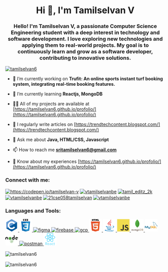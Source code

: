<h1 align="center">Hi 👋, I'm Tamilselvan V</h1>
<h3 align="center">Hello! I'm Tamilselvan V, a passionate Computer Science Engineering student with a deep interest in technology and software development. I love exploring new technologies and applying them to real-world projects. My goal is to continuously learn and grow as a software developer, contributing to innovative solutions.</h3>

<p align="left"> <a href="https://github.com/ryo-ma/github-profile-trophy"><img src="https://github-profile-trophy.vercel.app/?username=tamilselvan6" alt="tamilselvan6" /></a> </p>

- 🔭 I’m currently working on **Trufit: An online sports instant turf booking system, integrating real-time booking features.**

- 🌱 I’m currently learning **Reactjs, MongoDB**

- 👨‍💻 All of my projects are available at [https://tamilselvan6.github.io/profolio/](https://tamilselvan6.github.io/profolio/)

- 📝 I regularly write articles on [https://trendtechcontent.blogspot.com/](https://trendtechcontent.blogspot.com/)

- 💬 Ask me about **Java, HTML/CSS, Javascript**

- 📫 How to reach me **sritamilselvan6@gmail.com**

- 📄 Know about my experiences [https://tamilselvan6.github.io/profolio/](https://tamilselvan6.github.io/profolio/)

<h3 align="left">Connect with me:</h3>
<p align="left">
<a href="https://codepen.io/https://codepen.io/tamilselvan-v" target="blank"><img align="center" src="https://raw.githubusercontent.com/rahuldkjain/github-profile-readme-generator/master/src/images/icons/Social/codepen.svg" alt="https://codepen.io/tamilselvan-v" height="30" width="40" /></a>
<a href="https://linkedin.com/in/vtamilselvanbe" target="blank"><img align="center" src="https://raw.githubusercontent.com/rahuldkjain/github-profile-readme-generator/master/src/images/icons/Social/linked-in-alt.svg" alt="vtamilselvanbe" height="30" width="40" /></a>
<a href="https://instagram.com/tamil_editz_2k" target="blank"><img align="center" src="https://raw.githubusercontent.com/rahuldkjain/github-profile-readme-generator/master/src/images/icons/Social/instagram.svg" alt="tamil_editz_2k" height="30" width="40" /></a>
<a href="https://www.hackerrank.com/vtamilselvanbe" target="blank"><img align="center" src="https://raw.githubusercontent.com/rahuldkjain/github-profile-readme-generator/master/src/images/icons/Social/hackerrank.svg" alt="vtamilselvanbe" height="30" width="40" /></a>
<a href="https://www.leetcode.com/21cse058tamilselvan" target="blank"><img align="center" src="https://raw.githubusercontent.com/rahuldkjain/github-profile-readme-generator/master/src/images/icons/Social/leet-code.svg" alt="21cse058tamilselvan" height="30" width="40" /></a>
<a href="https://auth.geeksforgeeks.org/user/vtamilselvanbe" target="blank"><img align="center" src="https://raw.githubusercontent.com/rahuldkjain/github-profile-readme-generator/master/src/images/icons/Social/geeks-for-geeks.svg" alt="vtamilselvanbe" height="30" width="40" /></a>
</p>

<h3 align="left">Languages and Tools:</h3>
<p align="left"> <a href="https://www.cprogramming.com/" target="_blank" rel="noreferrer"> <img src="https://raw.githubusercontent.com/devicons/devicon/master/icons/c/c-original.svg" alt="c" width="40" height="40"/> </a> <a href="https://www.w3schools.com/css/" target="_blank" rel="noreferrer"> <img src="https://raw.githubusercontent.com/devicons/devicon/master/icons/css3/css3-original-wordmark.svg" alt="css3" width="40" height="40"/> </a> <a href="https://www.figma.com/" target="_blank" rel="noreferrer"> <img src="https://www.vectorlogo.zone/logos/figma/figma-icon.svg" alt="figma" width="40" height="40"/> </a> <a href="https://firebase.google.com/" target="_blank" rel="noreferrer"> <img src="https://www.vectorlogo.zone/logos/firebase/firebase-icon.svg" alt="firebase" width="40" height="40"/> </a> <a href="https://cloud.google.com" target="_blank" rel="noreferrer"> <img src="https://www.vectorlogo.zone/logos/google_cloud/google_cloud-icon.svg" alt="gcp" width="40" height="40"/> </a> <a href="https://www.w3.org/html/" target="_blank" rel="noreferrer"> <img src="https://raw.githubusercontent.com/devicons/devicon/master/icons/html5/html5-original-wordmark.svg" alt="html5" width="40" height="40"/> </a> <a href="https://www.java.com" target="_blank" rel="noreferrer"> <img src="https://raw.githubusercontent.com/devicons/devicon/master/icons/java/java-original.svg" alt="java" width="40" height="40"/> </a> <a href="https://developer.mozilla.org/en-US/docs/Web/JavaScript" target="_blank" rel="noreferrer"> <img src="https://raw.githubusercontent.com/devicons/devicon/master/icons/javascript/javascript-original.svg" alt="javascript" width="40" height="40"/> </a> <a href="https://www.mongodb.com/" target="_blank" rel="noreferrer"> <img src="https://raw.githubusercontent.com/devicons/devicon/master/icons/mongodb/mongodb-original-wordmark.svg" alt="mongodb" width="40" height="40"/> </a> <a href="https://www.mysql.com/" target="_blank" rel="noreferrer"> <img src="https://raw.githubusercontent.com/devicons/devicon/master/icons/mysql/mysql-original-wordmark.svg" alt="mysql" width="40" height="40"/> </a> <a href="https://nodejs.org" target="_blank" rel="noreferrer"> <img src="https://raw.githubusercontent.com/devicons/devicon/master/icons/nodejs/nodejs-original-wordmark.svg" alt="nodejs" width="40" height="40"/> </a> <a href="https://postman.com" target="_blank" rel="noreferrer"> <img src="https://www.vectorlogo.zone/logos/getpostman/getpostman-icon.svg" alt="postman" width="40" height="40"/> </a> <a href="https://reactjs.org/" target="_blank" rel="noreferrer"> <img src="https://raw.githubusercontent.com/devicons/devicon/master/icons/react/react-original-wordmark.svg" alt="react" width="40" height="40"/> </a> </p>

<p><img align="center" src="https://github-readme-stats.vercel.app/api/top-langs?username=tamilselvan6&show_icons=true&locale=en&layout=compact" alt="tamilselvan6" /></p>

<p><img align="center" src="https://github-readme-streak-stats.herokuapp.com/?user=tamilselvan6&" alt="tamilselvan6" /></p>
